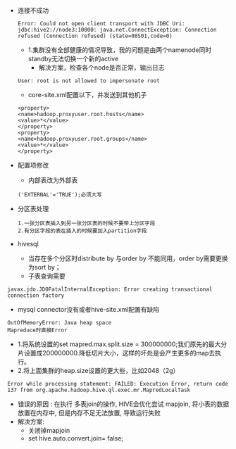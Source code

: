 - 连接不成功
  
  ```
  Error: Could not open client transport with JDBC Uri: jdbc:hive2://node3:10000: java.net.ConnectException: Connection refused (Connection refused) (state=08S01,code=0)
  ```
  - 1.集群没有全部健康的情况导致，我的问题是由两个namenode同时standby无法切换一个新的active
    - 解决方案，检查各个node是否正常，输出日志
  ```
  User: root is not allowed to impersonate root
  ```
  - core-site.xml配置以下，并发送到其他机子
  ```
  <property> 
  <name>hadoop.proxyuser.root.hosts</name>
  <value>*</value> 
  </property> 
  <property> 
  <name>hadoop.proxyuser.root.groups</name> 
  <value>*</value> 
  </property>
  ```
- 配置项修改
  - 内部表改为外部表
  ```
  ('EXTERNAL'='TRUE');必须大写
  ```
- 分区表处理
  ```
  1.一张分区表插入到另一张分区表的时候不要带上分区字段
  2.有分区字段的表在插入的时候要加入partition字段
  ```
- hivesql
  - 当存在多个分区时distribute by 与order by 不能同用，order by需要更换为sort by；
  - 子表查询需要

```
javax.jdo.JDOFatalInternalException: Error creating transactional connection factory
```
- mysql connector没有或者hive-site.xml配置有缺陷
```
OutOfMemoryError: Java heap space
Mapreduce时直接Error
```
- 1.将系统设置的set mapred.max.split.size = 300000000;我们原先的最大分片设置成200000000.降低切片大小，这样的坏处是会产生更多的map去执行。
- 2.将上面集群的heap.size设置的更大些，比如2048（2g）

```
Error while processing statement: FAILED: Execution Error, return code 137 from org.apache.hadoop.hive.ql.exec.mr.MapredLocalTask
```
- 错误的原因 :  在执行 多表join的操作, HIVE会优化尝试 mapjoin, 将小表的数据放置在内存中, 但是内存不足无法放置, 导致运行失败
- 解决方案: 
  - 关闭掉mapjoin
  - set hive.auto.convert.join= false;
